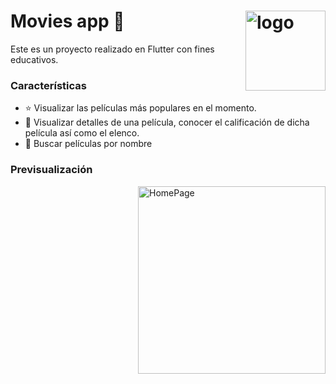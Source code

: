 # Movies app :movie_camera: <img alt="logo" width="128px" align="right" src="https://res.cloudinary.com/djdcezwon/image/upload/v1567121651/public_apps/ic_movie_vbucqv.png">

Este es un proyecto realizado en Flutter con fines educativos.

### Características
- :star: Visualizar las películas más populares en  el momento.
- :eyes: Visualizar detalles de una película, conocer el calificación de dicha película así como el elenco.
- :eyes: Buscar películas por nombre


### Previsualización 

<img alt="HomePage" width="300px" align="right" src="https://res.cloudinary.com/djdcezwon/image/upload/v1567121199/public_apps/movies_home_bzxojm.png">
